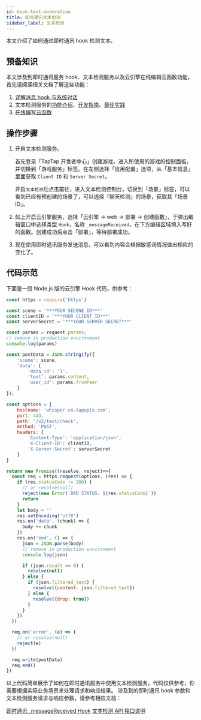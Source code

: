 ```yaml
---
id: hook-text-moderation
title: 即时通讯文本检测
sidebar_label: 文本检测
---
```


本文介绍了如何通过即时通讯 hook 检测文本。
##  预备知识

本文涉及到即时通讯服务 hook、文本检测服务以及云引擎在线编辑云函数功能，首先请阅读相关文档了解这些功能：

1. [详解消息 hook 与系统对话](/sdk/im/guide/systemconv/)
2. 文本检测服务的[功能介绍](/sdk/text-moderation/features/)、[开发指南](/sdk/text-moderation/guide/)、[最佳实践](/sdk/text-moderation/best-practice/)
3. [在线编写云函数](/sdk/engine/guide/cloudfunction#在线编写云函数)

## 操作步骤

1. 开启文本检测服务。

    首先登录「TapTap 开发者中心」创建游戏，进入所使用的游戏的控制面板，并切换到「游戏服务」标签。在左侧选择「应用配置」选项，从「基本信息」里面获取 `Client ID` 和 `Server Secret`。

    开启`文本检测`后点击前往，进入文本检测控制台，切换到「场景」标签，可以看到已经有预创建的场景了，可以选择「聊天检测」的场景，获取其「场景 ID」。

2. 如上开启云引擎服务，选择「云引擎 -> web -> 部署 -> 创建函数」，于弹出编辑窗口中选择类型 `Hook`，名称 `_messageReceived`，在下方编辑区域填入写好的函数。创建成功后点击「部署」，等待部署成功。

3. 现在使用即时通讯服务发送消息，可以看到内容会根据敏感词情况做出相应的变化了。

## 代码示范

下面是一段 Node.js 版的云引擎 Hook 代码，供参考：

```javascript
const https = require('https')

const scene = '***YOUR SECENE ID***'
const clientID = '***YOUR CLIENT ID***'
const serverSecret = '***YOUR SERVER SECRET***'

const params = request.params;
// remove in production environment
console.log(params)

const postData = JSON.stringify({
    'scene': scene,
    'data': {
        'data_id': '1',
        'text': params.content,
        'user_id': params.fromPeer
    }
});

const options = {
    hostname: 'whisper.cn.tapapis.com',
    port: 443,
    path: '/v2/text/check',
    method: 'POST',
    headers: {
        'Content-Type': 'application/json',
        'X-Client-ID': clientID,
        'X-Server-Secret': serverSecret
    }
}

return new Promise((resolve, reject)=>{
  const req = https.request(options, (res) => {
    if (res.statusCode != 200) {
      // or resolve(null)
      reject(new Error(`BAD STATUS: ${res.statusCode}`))
      return
    }
    let body = ''
    res.setEncoding('utf8')
    res.on('data', (chunk) => {
      body += chunk
    })
    res.on('end', () => {
      json = JSON.parse(body)
      // remove in production environment
      console.log(json)

      if (json.result == 0) {
        resolve(null)
      } else {
        if (json.filtered_text) {
          resolve({content: json.filtered_text})
        } else {
          resolve({drop: true})
        }
      }
    })
  })

  req.on('error', (e) => {
    // or resolve(null)
    reject(e)
  })

  req.write(postData)
  req.end()
})
```

以上代码简单展示了如何在即时通讯服务中使用文本检测服务，代码仅供参考，你需要根据实际业务场景来处理请求和响应结果。
涉及到的即时通讯 hook 参数和文本检测服务请求与响应参数，请参考相应文档：

[即时通讯 _messageReceived Hook](/sdk/im/guide/systemconv/#_messagereceived)
[文本检测 API 接口说明](/sdk/text-moderation/guide/#api-%E8%AF%A6%E7%BB%86%E8%AF%B4%E6%98%8E)
